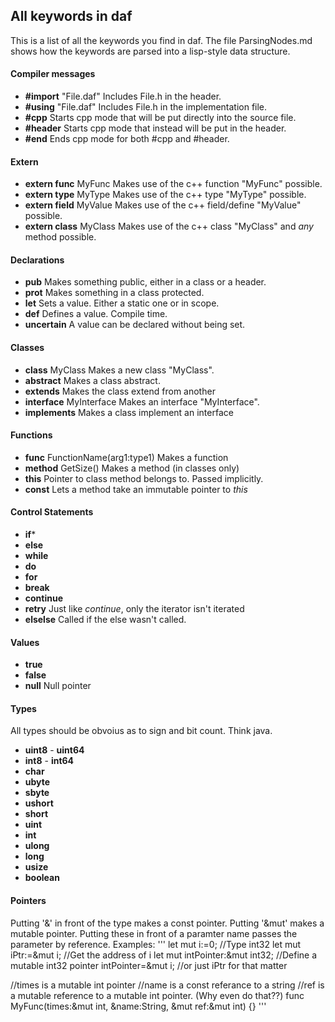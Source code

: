 ## All keywords in daf
This is a list of all the keywords you find in daf. The file ParsingNodes.md shows how the keywords are parsed into a lisp-style data structure.  
  
#### Compiler messages
* **#import** "File.daf"     			Includes File.h in the header.
* **#using** "File.daf"      			Includes File.h in the implementation file.
* **#cpp**		 						Starts cpp mode that will be put directly into the source file.
* **#header**               			Starts cpp mode that instead will be put in the header.
* **#end**								Ends cpp mode for both #cpp and #header.

#### Extern
* **extern func** MyFunc				Makes use of the c++ function "MyFunc" possible.
* **extern type** MyType				Makes use of the c++ type "MyType" possible.
* **extern field** MyValue				Makes use of the c++ field/define "MyValue" possible.
* **extern class** MyClass				Makes use of the c++ class "MyClass" and *any* method possible.

#### Declarations
* **pub**								Makes something public, either in a class or a header.
* **prot**								Makes something in a class protected.
* **let**								Sets a value. Either a static one or in scope.
* **def**								Defines a value. Compile time.
* **uncertain**							A value can be declared without being set.

#### Classes
* **class** MyClass						Makes a new class "MyClass".
* **abstract**							Makes a class abstract.
* **extends** 							Makes the class extend from another
* **interface** MyInterface				Makes an interface "MyInterface".
* **implements**						Makes a class implement an interface

#### Functions
* **func** FunctionName(arg1:type1)		Makes a function
* **method** GetSize()					Makes a method (in classes only)
* **this** 								Pointer to class method belongs to. Passed implicitly.
* **const**								Lets a method take an immutable pointer to *this*

#### Control Statements
* **if***
* **else**
* **while**
* **do**
* **for**
* **break**
* **continue**
* **retry**								Just like *continue*, only the iterator isn't iterated
* **elselse**							Called if the else wasn't called.

#### Values
* **true**
* **false**
* **null**								Null pointer

#### Types
All types should be obvoius as to sign and bit count. Think java.

* **uint8** - **uint64**
* **int8**  - **int64**
* **char**
* **ubyte**
* **sbyte**
* **ushort**
* **short**
* **uint**
* **int**
* **ulong**
* **long**
* **usize**
* **boolean**

#### Pointers
Putting '&' in front of the type makes a const pointer.
Putting '&mut' makes a mutable pointer.
Putting these in front of a paramter name passes the parameter by reference.
Examples:
'''
let mut i:=0; //Type int32
let mut iPtr:=&mut i; //Get the address of i
let mut intPointer:&mut int32; //Define a mutable int32 pointer
intPointer=&mut i; //or just iPtr for that matter

//times is a mutable int pointer
//name is a const referance to a string
//ref is a mutable reference to a mutable int pointer. (Why even do that??)
func MyFunc(times:&mut int, &name:String, &mut ref:&mut int) {}
'''

